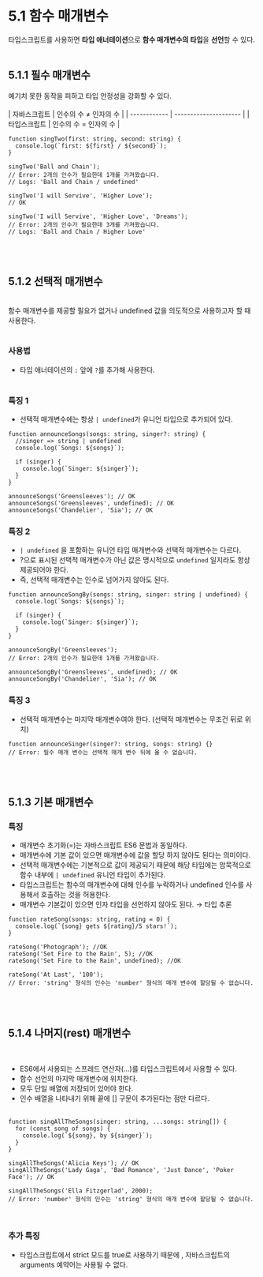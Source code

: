 # 5.1 함수 매개변수

타입스크립트를 사용하면 **타입 애너테이션**으로 **함수 매개변수의 타입**을 **선언**할 수 있다.
<br><br>

## 5.1.1 필수 매개변수

예기치 못한 동작을 피하고 타입 안정성을 강화할 수 있다.
<br><br>
| 자바스크립트 | 인수의 수 ≠ 인자의 수 |
| ------------ | --------------------- |
| 타입스크립트 | 인수의 수 = 인자의 수 |
<br>

```tsx
function singTwo(first: string, second: string) {
  console.log(`first: ${first} / ${second}`);
}

singTwo('Ball and Chain');
// Error: 2개의 인수가 필요한데 1개를 가져왔습니다.
// Logs: 'Ball and Chain / undefined'

singTwo('I will Servive', 'Higher Love');
// OK

singTwo('I will Servive', 'Higher Love', 'Dreams');
// Error: 2개의 인수가 필요한데 3개를 가져왔습니다.
// Logs: 'Ball and Chain / Higher Love'
```

<br><br>

## 5.1.2 선택적 매개변수

<br>
함수 매개변수를 제공할 필요가 없거나 undefined 값을 의도적으로 사용하고자 할 때 사용한다.
<br><br>

### 사용법

- 타입 애너테이션의 `:` 앞에 `?`를 추가해 사용한다.
  <br><br>

### 특징 1

- 선택적 매개변수에는 항상 `| undefined`가 유니언 타입으로 추가되어 있다.

```tsx
function announceSongs(songs: string, singer?: string) {
  //singer => string | undefined
  console.log(`Songs: ${songs}`);

  if (singer) {
    console.log(`Singer: ${singer}`);
  }
}

announceSongs('Greensleeves'); // OK
announceSongs('Greensleeves', undefined); // OK
announceSongs('Chandelier', 'Sia'); // OK
```

### 특징 2

- `| undefined` 을 포함하는 유니언 타입 매개변수와 선택적 매개변수는 다르다.
- ?으로 표시된 선택적 매개변수가 아닌 값은 명시적으로 `undefined` 일지라도 항상 제공되어야 한다.
- 즉, 선택적 매개변수는 인수로 넘어가지 않아도 된다.

```tsx
function announceSongBy(songs: string, singer: string | undefined) {
  console.log(`Songs: ${songs}`);

  if (singer) {
    console.log(`Singer: ${singer}`);
  }
}

announceSongBy('Greensleeves');
// Error: 2개의 인수가 필요한데 1개를 가져왔습니다.

announceSongBy('Greensleeves', undefined); // OK
announceSongBy('Chandelier', 'Sia'); // OK
```

### 특징 3

- 선택적 매개변수는 마지막 매개변수여야 한다. (선택적 매개변수는 무조건 뒤로 위치)

```tsx
function announceSinger(singer?: string, songs: string) {}
// Error: 필수 매개 변수는 선택적 매개 변수 뒤에 올 수 없습니다.
```

<br><br>

## 5.1.3 기본 매개변수

### 특징

- 매개변수 초기화(=)는 자바스크립트 ES6 문법과 동일하다.
- 매개변수에 기본 값이 있으면 매개변수에 값을 할당 하지 않아도 된다는 의미이다.
- 선택적 매개변수에는 기본적으로 값이 제공되기 때문에 해당 타입에는 암묵적으로 함수 내부에 `| undefined` 유니언 타입이 추가된다.
- 타입스크립트는 함수의 매개변수에 대해 인수를 누락하거나 undefined 인수를 사용해서 호출하는 것을 허용한다.
- 매개변수 기본값이 있으면 인자 타입을 선언하지 않아도 된다. → 타입 추론

```tsx
function rateSong(songs: string, rating = 0) {
  console.log(`{song} gets ${rating}/5 stars!`);
}

rateSong('Photograph'); //OK
rateSong('Set Fire to the Rain', 5); //OK
rateSong('Set Fire to the Rain', undefined); //OK

rateSong('At Last', '100');
// Error: 'string' 형식의 인수는 'number' 형식의 매개 변수에 할당될 수 없습니다.
```

<br><br>

## 5.1.4 나머지(rest) 매개변수

<br>

- ES6에서 사용되는 스프레드 연산자(…)를 타입스크립트에서 사용할 수 있다.
- 함수 선언의 마지막 매개변수에 위치한다.
- 모두 단일 배열에 저장되어 있어야 한다.
- 인수 배열을 나타내기 위해 끝에 [] 구문이 추가된다는 점만 다르다.  
  <br>

```tsx
function singAllTheSongs(singer: string, ...songs: string[]) {
  for (const song of songs) {
    console.log(`${song}, by ${singer}`);
  }
}

singAllTheSongs('Alicia Keys'); // OK
singAllTheSongs('Lady Gaga', 'Bad Romance', 'Just Dance', 'Poker Face'); // OK

singAllTheSongs('Ella Fitzgerlad', 2000);
// Error: 'number' 형식의 인수는 'string' 형식의 매개 변수에 할당될 수 없습니다.
```

<br>

### 추가 특징

- 타입스크립트에서 strict 모드를 true로 사용하기 때문에 , 자바스크립트의 arguments 예약어는 사용될 수 없다.

